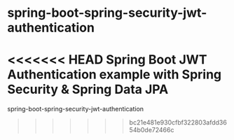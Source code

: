 # spring-boot-spring-security-jwt-authentication
<<<<<<< HEAD
Spring Boot JWT Authentication example with Spring Security &amp; Spring Data JPA
=======
spring-boot-spring-security-jwt-authentication
>>>>>>> bc21e481e930cfbf322803afdd3654b0de72466c

